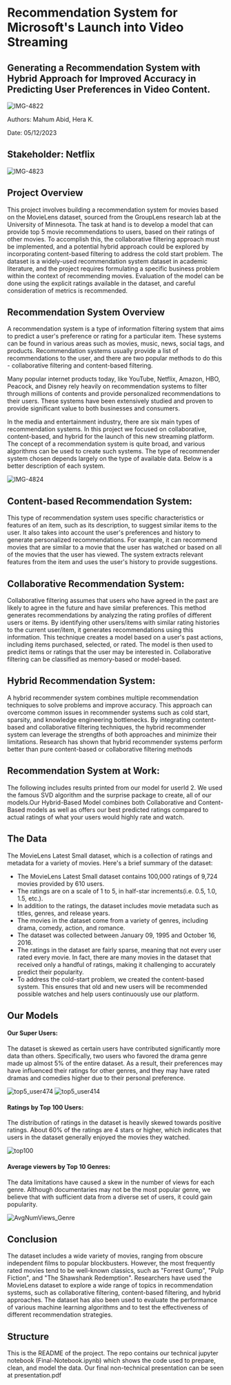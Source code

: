 # Recommendation System for Microsoft's Launch into Video Streaming 
## Generating a Recommendation System with Hybrid Approach for Improved Accuracy in Predicting User Preferences in Video Content.

  ![IMG-4822](https://github.com/mahumabid/phase4-project/assets/122308796/4828780a-6a1d-4ee4-babb-b69a150c6c47)


Authors: Mahum Abid, Hera K.

Date: 05/12/2023

## Stakeholder: Netflix

![IMG-4823](https://github.com/mahumabid/phase4-project/assets/122308796/80ff2063-23c8-4dc5-8ad4-b85e013cade6)

## Project Overview
This project involves building a recommendation system for movies based on the MovieLens dataset, sourced from the GroupLens research lab at the University of Minnesota. The task at hand is to develop a model that can provide top 5 movie recommendations to users, based on their ratings of other movies. To accomplish this, the collaborative filtering approach must be implemented, and a potential hybrid approach could be explored by incorporating content-based filtering to address the cold start problem. The dataset is a widely-used recommendation system dataset in academic literature, and the project requires formulating a specific business problem within the context of recommending movies. Evaluation of the model can be done using the explicit ratings available in the dataset, and careful consideration of metrics is recommended.
## Recommendation System Overview
A recommendation system is a type of information filtering system that aims to predict a user's preference or rating for a particular item. These systems can be found in various areas such as movies, music, news, social tags, and products. Recommendation systems usually provide a list of recommendations to the user, and there are two popular methods to do this - collaborative filtering and content-based filtering.

Many popular internet products today, like YouTube, Netflix, Amazon, HBO, Peacock, and Disney rely heavily on recommendation systems to filter through millions of contents and provide personalized recommendations to their users. These systems have been extensively studied and proven to provide significant value to both businesses and consumers.

In the media and entertainment industry, there are six main types of recommendation systems. In this project we focused on collaborative, content-based, and hybrid for the launch of this new streaming platform. The concept of a recommendation system is quite broad, and various algorithms can be used to create such systems. The type of recommender system chosen depends largely on the type of available data. Below is a better description of each system.

![IMG-4824](https://github.com/mahumabid/phase4-project/assets/122308796/3f97a9f7-4315-4317-9c64-8e6dddba1651)


## Content-based Recommendation System:
This type of recommendation system uses specific characteristics or features of an item, such as its description, to suggest similar items to the user. It also takes into account the user's preferences and history to generate personalized recommendations. For example, it can recommend movies that are similar to a movie that the user has watched or based on all of the movies that the user has viewed. The system extracts relevant features from the item and uses the user's history to provide suggestions.
## Collaborative Recommendation System:
Collaborative filtering assumes that users who have agreed in the past are likely to agree in the future and have similar preferences. This method generates recommendations by analyzing the rating profiles of different users or items. By identifying other users/items with similar rating histories to the current user/item, it generates recommendations using this information. This technique creates a model based on a user's past actions, including items purchased, selected, or rated. The model is then used to predict items or ratings that the user may be interested in. Collaborative filtering can be classified as memory-based or model-based.
## Hybrid Recommendation System:
A hybrid recommender system combines multiple recommendation techniques to solve problems and improve accuracy. This approach can overcome common issues in recommender systems such as cold start, sparsity, and knowledge engineering bottlenecks. By integrating content-based and collaborative filtering techniques, the hybrid recommender system can leverage the strengths of both approaches and minimize their limitations. Research has shown that hybrid recommender systems perform better than pure content-based or collaborative filtering methods
## Recommendation System at Work:
The following includes results printed from our model for userId 2. We used the famous SVD algorithm and the surprise package to create, all of our models.Our Hybrid-Based Model combines both Collaborative and Content-Based models as well as offers our best predicted ratings compared to actual ratings of what your users would highly rate and watch.

## The Data

The MovieLens Latest Small dataset, which is a collection of ratings and metadata for a variety of movies. Here's a brief summary of the dataset:

- The MovieLens Latest Small dataset contains 100,000 ratings of 9,724 movies provided by 610 users.
- The ratings are on a scale of 1 to 5, in half-star increments(i.e. 0.5, 1.0, 1.5, etc.).
- In addition to the ratings, the dataset includes movie metadata such as titles, genres, and release years.
- The movies in the dataset come from a variety of genres, including drama, comedy, action, and romance.
- The dataset was collected between January 09, 1995 and October 16, 2016.
- The ratings in the dataset are fairly sparse, meaning that not every user rated every movie. In fact, there are many movies in the dataset that received only a handful of ratings, making it challenging to accurately predict their popularity.
- To address the cold-start problem, we created the content-based system. This ensures that old and new users will be recommended possible watches and help users continuously use our platform.
## Our Models
#### Our Super Users:

The dataset is skewed as certain users have contributed significantly more data than others. Specifically, two users who favored the drama genre made up almost 5% of the entire dataset. As a result, their preferences may have influenced their ratings for other genres, and they may have rated dramas and comedies higher due to their personal preference.

![top5_user474](https://github.com/mahumabid/phase4-project/assets/122308796/2f5c1de1-c51a-46fb-a328-f4572bd3ee81)
![top5_user414](https://github.com/mahumabid/phase4-project/assets/122308796/ccbda24d-21ff-4b9f-b631-a22658f90f4e)




#### Ratings by Top 100 Users:

The distribution of ratings in the dataset is heavily skewed towards positive ratings. About 60% of the ratings are 4 stars or higher, which indicates that users in the dataset generally enjoyed the movies they watched.

![top100](https://github.com/mahumabid/phase4-project/assets/122308796/a13bf2bf-71a0-45ac-a521-843b76df6b03)


#### Average viewers by Top 10 Genres:

The data limitations have caused a skew in the number of views for each genre. Although documentaries may not be the most popular genre, we believe that with sufficient data from a diverse set of users, it could gain popularity.

![AvgNumViews_Genre](https://github.com/mahumabid/phase4-project/assets/122308796/826fe174-1878-4445-8fb9-6e0c27710131)


## Conclusion

The dataset includes a wide variety of movies, ranging from obscure independent films to popular blockbusters. However, the most frequently rated movies tend to be well-known classics, such as "Forrest Gump", "Pulp Fiction", and "The Shawshank Redemption". Researchers have used the MovieLens dataset to explore a wide range of topics in recommendation systems, such as collaborative filtering, content-based filtering, and hybrid approaches. The dataset has also been used to evaluate the performance of various machine learning algorithms and to test the effectiveness of different recommendation strategies.
## Structure

This is the README of the project. The repo contains our technical jupyter notebook (Final-Notebook.ipynb) which shows the code used to prepare, clean, and model the data. Our final non-technical presentation can be seen at presentation.pdf
